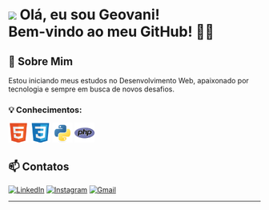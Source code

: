 <!-- Header -->
<h1 align="left">
  <img src="https://raw.githubusercontent.com/kaueMarques/kaueMarques/master/hi.gif" width="30px"> Olá, eu sou Geovani! <br/>
  Bem-vindo ao meu GitHub! 👨‍💻
</h1>

<!-- Sobre Mim -->
## 🚀 Sobre Mim

Estou iniciando meus estudos no Desenvolvimento Web, apaixonado por tecnologia e sempre em busca de novos desafios.

### 💡 Conhecimentos:
<div align="left">
  <img src="https://raw.githubusercontent.com/devicons/devicon/master/icons/html5/html5-original.svg" alt="html5" width="40" height="40"/>
  <img src="https://raw.githubusercontent.com/devicons/devicon/master/icons/css3/css3-original.svg" alt="css3" width="40" height="40"/>
  <img src="https://raw.githubusercontent.com/devicons/devicon/master/icons/python/python-original.svg" alt="python" width="40" height="40"/>
  <img src="https://raw.githubusercontent.com/devicons/devicon/master/icons/php/php-original.svg" alt="php" width="40" height="40"/>
</div>

<!-- Contato -->
## 📫 Contatos

<div align="left">
  
[![LinkedIn](https://img.shields.io/badge/LinkedIn-0077B5?style=for-the-badge&logo=linkedin&logoColor=white)](https://www.linkedin.com/in/geovanigaldino/)
[![Instagram](https://img.shields.io/badge/Instagram-E4405F?style=for-the-badge&logo=instagram&logoColor=white)](https://www.instagram.com/geovanii.gs/)
[![Gmail](https://img.shields.io/badge/Gmail-D14836?style=for-the-badge&logo=gmail&logoColor=white)](mailto:contato.geovanigaldino@gmail.com)

</div>

---
